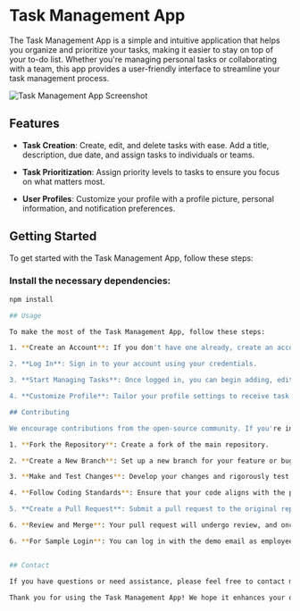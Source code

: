 # Task Management App

The Task Management App is a simple and intuitive application that helps you organize and prioritize your tasks, making it easier to stay on top of your to-do list. Whether you're managing personal tasks or collaborating with a team, this app provides a user-friendly interface to streamline your task management process.

![Task Management App Screenshot](https://i.ibb.co/qmMB6mN/task-management.png)

## Features

- **Task Creation**: Create, edit, and delete tasks with ease. Add a title, description, due date, and assign tasks to individuals or teams.

- **Task Prioritization**: Assign priority levels to tasks to ensure you focus on what matters most.

- **User Profiles**: Customize your profile with a profile picture, personal information, and notification preferences.

## Getting Started

To get started with the Task Management App, follow these steps:

### Install the necessary dependencies:

```bash
npm install

## Usage

To make the most of the Task Management App, follow these steps:

1. **Create an Account**: If you don't have one already, create an account on the app.

2. **Log In**: Sign in to your account using your credentials.

3. **Start Managing Tasks**: Once logged in, you can begin adding, editing, and managing your tasks efficiently.

4. **Customize Profile**: Tailor your profile settings to receive task notifications and make the app work the way you want it to.

## Contributing

We encourage contributions from the open-source community. If you're interested in contributing to the Task Management App, please adhere to these guidelines:

1. **Fork the Repository**: Create a fork of the main repository.

2. **Create a New Branch**: Set up a new branch for your feature or bug fix.

3. **Make and Test Changes**: Develop your changes and rigorously test them to ensure they work as intended.

4. **Follow Coding Standards**: Ensure that your code aligns with the project's coding standards and practices.

5. **Create a Pull Request**: Submit a pull request to the original repository and provide a clear description of the changes you've made.

6. **Review and Merge**: Your pull request will undergo review, and once approved, it will be merged into the main repository.

6. **For Sample Login**: You can log in with the demo email as employee@gmail.com and password hello@123.


## Contact

If you have questions or need assistance, please feel free to contact me at [mrafiul.alam7@gmail.com].

Thank you for using the Task Management App! We hope it enhances your organization and productivity.

